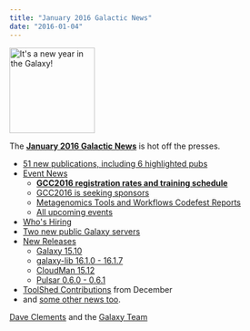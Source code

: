```yaml
---
title: "January 2016 Galactic News"
date: "2016-01-04"
---
```

<div class='right'>
<a href='/src/galaxy-updates/2016-01/index.md'><img src="/src/images/galaxy-logos/GalaxyNews.png" alt="It's a new year in the Galaxy!" width=150 /></a><br />
</div>

The **[January 2016 Galactic News](/src/galaxy-updates/2016-01/index.md)** is hot off the presses.
* [51 new publications, including 6 highlighted pubs](/src/galaxy-updates/2016-01/index.md#new-papers)
* [Event News](/src/galaxy-updates/2016-01/index.md#events)
  * **[GCC2016 registration rates and training schedule](/src/galaxy-updates/2016-01/index.md#gcc2016-website-is-online)**
  * [GCC2016 is seeking sponsors](/src/galaxy-updates/2016-01/index.md#seeking-sponsors)
  * [Metagenomics Tools and Workflows Codefest Reports](/src/galaxy-updates/2016-01/index.md#metagenomics-tools-and-workflows-codefest-reports)
  * [All upcoming events](/src/galaxy-updates/2016-01/index.md#upcoming-events)
* [Who's Hiring](/src/galaxy-updates/2016-01/index.md#whos-hiring)
* [Two new public Galaxy servers](/src/galaxy-updates/2016-01/index.md#new-public-galaxy-servers)
* [New Releases](/src/galaxy-updates/2016-01/index.md#releases)
  * [Galaxy 15.10](/src/galaxy-updates/2016-01/index.md#galaxy-1510)
  * [galaxy-lib 16.1.0 - 16.1.7](/src/galaxy-updates/2016-01/index.md#galaxy-lib-1610---1617)
  * [CloudMan 15.12](/src/galaxy-updates/2016-01/index.md#cloudman-1512)
  * [Pulsar 0.6.0 - 0.6.1](/src/galaxy-updates/2016-01/index.md#pulsar-060---061)
* [ToolShed Contributions](/src/galaxy-updates/2016-01/index.md#toolshed-contributions) from December
* and [some other news too](/src/galaxy-updates/2016-01/index.md#other-news).

[Dave Clements](/src/people/dave-clements/index.md) and the [Galaxy Team](/src/galaxy-team/index.md)
